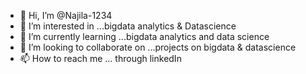 - 👋 Hi, I’m @Najila-1234
- 👀 I’m interested in ...bigdata analytics & Datascience
- 🌱 I’m currently learning ...bigdata analytics and data science
- 💞️ I’m looking to collaborate on ...projects on bigdata & datascience
- 📫 How to reach me ... through linkedIn

<!---
Najila-1234/Najila-1234 is a ✨ special ✨ repository because its `README.md` (this file) appears on your GitHub profile.
You can click the Preview link to take a look at your changes.
--->
